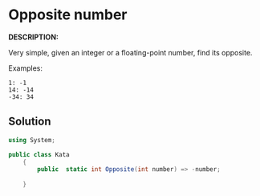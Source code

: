 # Opposite number
**DESCRIPTION:**

Very simple, given an integer or a floating-point number, find its opposite.

Examples:
```
1: -1
14: -14
-34: 34
```

## Solution
```C#
using System;

public class Kata
    {
        public  static int Opposite(int number) => -number;
       
    }
```